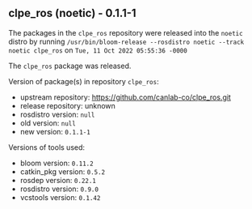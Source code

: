 ## clpe_ros (noetic) - 0.1.1-1

The packages in the `clpe_ros` repository were released into the `noetic` distro by running `/usr/bin/bloom-release --rosdistro noetic --track noetic clpe_ros` on `Tue, 11 Oct 2022 05:55:36 -0000`

The `clpe_ros` package was released.

Version of package(s) in repository `clpe_ros`:

- upstream repository: https://github.com/canlab-co/clpe_ros.git
- release repository: unknown
- rosdistro version: `null`
- old version: `null`
- new version: `0.1.1-1`

Versions of tools used:

- bloom version: `0.11.2`
- catkin_pkg version: `0.5.2`
- rosdep version: `0.22.1`
- rosdistro version: `0.9.0`
- vcstools version: `0.1.42`


